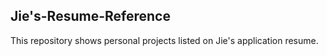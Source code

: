 ## Jie's-Resume-Reference

This repository shows personal projects listed on Jie's application resume.
